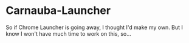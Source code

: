 # Carnauba-Launcher
So if Chrome Launcher is going away, I thought I'd make my own.  But I know I won't have much time to work on this, so...
